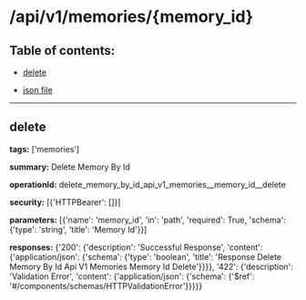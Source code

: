 # /api/v1/memories/{memory_id}

## Table of contents:
- [delete](#delete)

- [json file](./_api_v1_memories_{memory_id}.json)

---
<a name="delete"></a>
## delete

**tags:** ['memories']

**summary:** Delete Memory By Id

**operationId:** delete_memory_by_id_api_v1_memories__memory_id__delete

**security:** [{'HTTPBearer': []}]

**parameters:** [{'name': 'memory_id', 'in': 'path', 'required': True, 'schema': {'type': 'string', 'title': 'Memory Id'}}]

**responses:** {'200': {'description': 'Successful Response', 'content': {'application/json': {'schema': {'type': 'boolean', 'title': 'Response Delete Memory By Id Api V1 Memories  Memory Id  Delete'}}}}, '422': {'description': 'Validation Error', 'content': {'application/json': {'schema': {'$ref': '#/components/schemas/HTTPValidationError'}}}}}

